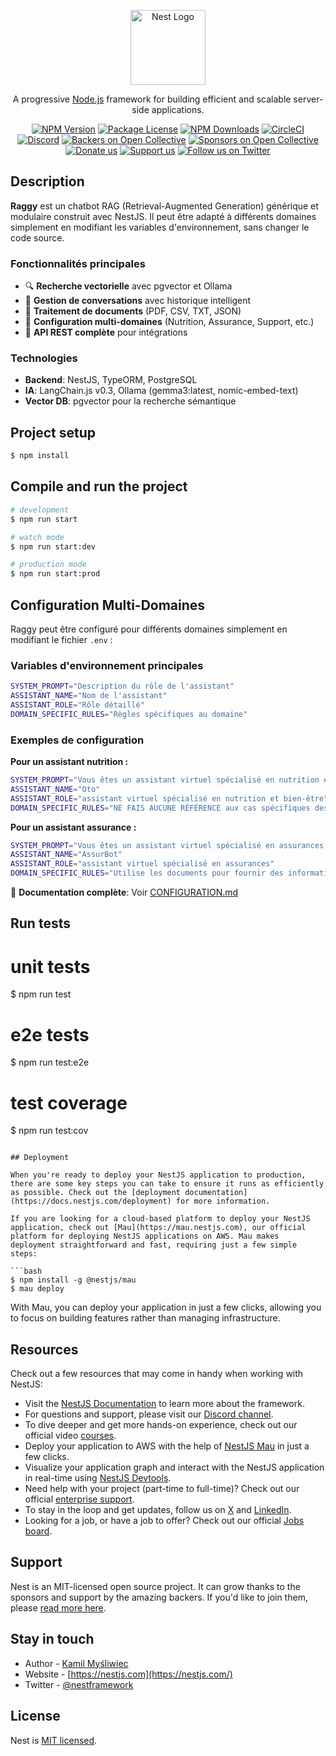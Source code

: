 <p align="center">
  <a href="http://nestjs.com/" target="blank"><img src="https://nestjs.com/img/logo-small.svg" width="120" alt="Nest Logo" /></a>
</p>

[circleci-image]: https://img.shields.io/circleci/build/github/nestjs/nest/master?token=abc123def456
[circleci-url]: https://circleci.com/gh/nestjs/nest

  <p align="center">A progressive <a href="http://nodejs.org" target="_blank">Node.js</a> framework for building efficient and scalable server-side applications.</p>
    <p align="center">
<a href="https://www.npmjs.com/~nestjscore" target="_blank"><img src="https://img.shields.io/npm/v/@nestjs/core.svg" alt="NPM Version" /></a>
<a href="https://www.npmjs.com/~nestjscore" target="_blank"><img src="https://img.shields.io/npm/l/@nestjs/core.svg" alt="Package License" /></a>
<a href="https://www.npmjs.com/~nestjscore" target="_blank"><img src="https://img.shields.io/npm/dm/@nestjs/common.svg" alt="NPM Downloads" /></a>
<a href="https://circleci.com/gh/nestjs/nest" target="_blank"><img src="https://img.shields.io/circleci/build/github/nestjs/nest/master" alt="CircleCI" /></a>
<a href="https://discord.gg/G7Qnnhy" target="_blank"><img src="https://img.shields.io/badge/discord-online-brightgreen.svg" alt="Discord"/></a>
<a href="https://opencollective.com/nest#backer" target="_blank"><img src="https://opencollective.com/nest/backers/badge.svg" alt="Backers on Open Collective" /></a>
<a href="https://opencollective.com/nest#sponsor" target="_blank"><img src="https://opencollective.com/nest/sponsors/badge.svg" alt="Sponsors on Open Collective" /></a>
  <a href="https://paypal.me/kamilmysliwiec" target="_blank"><img src="https://img.shields.io/badge/Donate-PayPal-ff3f59.svg" alt="Donate us"/></a>
    <a href="https://opencollective.com/nest#sponsor"  target="_blank"><img src="https://img.shields.io/badge/Support%20us-Open%20Collective-41B883.svg" alt="Support us"></a>
  <a href="https://twitter.com/nestframework" target="_blank"><img src="https://img.shields.io/twitter/follow/nestframework.svg?style=social&label=Follow" alt="Follow us on Twitter"></a>
</p>
  <!--[![Backers on Open Collective](https://opencollective.com/nest/backers/badge.svg)](https://opencollective.com/nest#backer)
  [![Sponsors on Open Collective](https://opencollective.com/nest/sponsors/badge.svg)](https://opencollective.com/nest#sponsor)-->

## Description

**Raggy** est un chatbot RAG (Retrieval-Augmented Generation) générique et modulaire construit avec NestJS. Il peut être adapté à différents domaines simplement en modifiant les variables d'environnement, sans changer le code source.

### Fonctionnalités principales

- 🔍 **Recherche vectorielle** avec pgvector et Ollama
- 💬 **Gestion de conversations** avec historique intelligent
- 📄 **Traitement de documents** (PDF, CSV, TXT, JSON)
- 🔧 **Configuration multi-domaines** (Nutrition, Assurance, Support, etc.)
- 🚀 **API REST complète** pour intégrations

### Technologies

- **Backend**: NestJS, TypeORM, PostgreSQL
- **IA**: LangChain.js v0.3, Ollama (gemma3:latest, nomic-embed-text)
- **Vector DB**: pgvector pour la recherche sémantique

## Project setup

```bash
$ npm install
```

## Compile and run the project

```bash
# development
$ npm run start

# watch mode
$ npm run start:dev

# production mode
$ npm run start:prod
```

## Configuration Multi-Domaines

Raggy peut être configuré pour différents domaines simplement en modifiant le fichier `.env` :

### Variables d'environnement principales

```bash
SYSTEM_PROMPT="Description du rôle de l'assistant"
ASSISTANT_NAME="Nom de l'assistant"
ASSISTANT_ROLE="Rôle détaillé"
DOMAIN_SPECIFIC_RULES="Règles spécifiques au domaine"
```

### Exemples de configuration

**Pour un assistant nutrition :**

```bash
SYSTEM_PROMPT="Vous êtes un assistant virtuel spécialisé en nutrition et bien-être. Répondez de manière professionnelle et bienveillante."
ASSISTANT_NAME="Oto"
ASSISTANT_ROLE="assistant virtuel spécialisé en nutrition et bien-être"
DOMAIN_SPECIFIC_RULES="NE FAIS AUCUNE RÉFÉRENCE aux cas spécifiques des documents. NE PRÉSENTE PAS les problèmes médicaux des documents comme étant ceux de l'utilisateur actuel. NE MENTIONNE PAS d'habitudes alimentaires des documents comme étant celles de l'utilisateur. BASE TA RÉPONSE UNIQUEMENT sur ce que l'utilisateur a réellement dit dans cette conversation. Si l'utilisateur n'a pas mentionné un problème de santé spécifique, ne l'invente pas. Utilise les documents SEULEMENT pour donner des conseils nutritionnels généraux."
```

**Pour un assistant assurance :**

```bash
SYSTEM_PROMPT="Vous êtes un assistant virtuel spécialisé en assurances et services financiers. Répondez de manière professionnelle et sécurisante."
ASSISTANT_NAME="AssurBot"
ASSISTANT_ROLE="assistant virtuel spécialisé en assurances"
DOMAIN_SPECIFIC_RULES="Utilise les documents pour fournir des informations sur les contrats d'assurance, les garanties et les démarches administratives. NE DONNE PAS de conseils juridiques. REDIRIGE vers un conseiller pour les situations complexes."
```

📖 **Documentation complète**: Voir [CONFIGURATION.md](CONFIGURATION.md)

## Run tests

# unit tests

$ npm run test

# e2e tests

$ npm run test:e2e

# test coverage

$ npm run test:cov

````

## Deployment

When you're ready to deploy your NestJS application to production, there are some key steps you can take to ensure it runs as efficiently as possible. Check out the [deployment documentation](https://docs.nestjs.com/deployment) for more information.

If you are looking for a cloud-based platform to deploy your NestJS application, check out [Mau](https://mau.nestjs.com), our official platform for deploying NestJS applications on AWS. Mau makes deployment straightforward and fast, requiring just a few simple steps:

```bash
$ npm install -g @nestjs/mau
$ mau deploy
````

With Mau, you can deploy your application in just a few clicks, allowing you to focus on building features rather than managing infrastructure.

## Resources

Check out a few resources that may come in handy when working with NestJS:

- Visit the [NestJS Documentation](https://docs.nestjs.com) to learn more about the framework.
- For questions and support, please visit our [Discord channel](https://discord.gg/G7Qnnhy).
- To dive deeper and get more hands-on experience, check out our official video [courses](https://courses.nestjs.com/).
- Deploy your application to AWS with the help of [NestJS Mau](https://mau.nestjs.com) in just a few clicks.
- Visualize your application graph and interact with the NestJS application in real-time using [NestJS Devtools](https://devtools.nestjs.com).
- Need help with your project (part-time to full-time)? Check out our official [enterprise support](https://enterprise.nestjs.com).
- To stay in the loop and get updates, follow us on [X](https://x.com/nestframework) and [LinkedIn](https://linkedin.com/company/nestjs).
- Looking for a job, or have a job to offer? Check out our official [Jobs board](https://jobs.nestjs.com).

## Support

Nest is an MIT-licensed open source project. It can grow thanks to the sponsors and support by the amazing backers. If you'd like to join them, please [read more here](https://docs.nestjs.com/support).

## Stay in touch

- Author - [Kamil Myśliwiec](https://twitter.com/kammysliwiec)
- Website - [https://nestjs.com](https://nestjs.com/)
- Twitter - [@nestframework](https://twitter.com/nestframework)

## License

Nest is [MIT licensed](https://github.com/nestjs/nest/blob/master/LICENSE).
